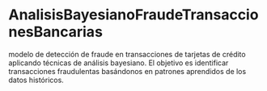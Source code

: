 # AnalisisBayesianoFraudeTransaccionesBancarias
modelo de detección de fraude en transacciones de tarjetas de crédito aplicando técnicas de análisis bayesiano. El objetivo es identificar transacciones fraudulentas basándonos en patrones aprendidos de los datos históricos.
